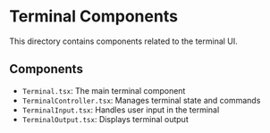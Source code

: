# Terminal Components

This directory contains components related to the terminal UI.

## Components

- `Terminal.tsx`: The main terminal component
- `TerminalController.tsx`: Manages terminal state and commands
- `TerminalInput.tsx`: Handles user input in the terminal
- `TerminalOutput.tsx`: Displays terminal output